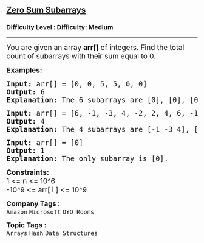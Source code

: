 <h2><a href="https://www.geeksforgeeks.org/problems/zero-sum-subarrays1825/1?page=1&difficulty=Medium&status=unsolved,attempted&sortBy=submissions">Zero Sum Subarrays</a></h2><h3>Difficulty Level : Difficulty: Medium</h3><hr><div class="problems_problem_content__Xm_eO"><p><span style="font-size: 14pt;">You are given an array <strong>arr[]</strong> of integers. Find the total count of subarrays with their sum equal to 0.</span></p>
<p><span style="font-size: 14pt;"><strong>Examples:</strong></span></p>
<pre><span style="font-size: 14pt;"><strong>Input: </strong>arr[] = [0, 0, 5, 5, 0, 0]
<strong>Output: </strong>6<strong>
Explanation: </strong>The 6 subarrays are [0], [0], [0], [0], [0,0], and [0,0].</span></pre>
<pre><span style="font-size: 14pt;"><strong>Input: </strong>arr[] = [6, -1, -3, 4, -2, 2, 4, 6, -12, -7]
<strong>Output: </strong>4<strong>
Explanation: </strong>The 4 subarrays are [-1 -3 4], [-2 2], [2 4 6 -12], and [-1 -3 4 -2 2]
</span></pre>
<pre><span style="font-size: 14pt;"><strong>Input: </strong>arr[] = [0]
<strong>Output: </strong>1<strong>
Explanation: </strong>The only subarray is [0].</span></pre>
<p><span style="font-size: 14pt;"><strong>Constraints: &nbsp; &nbsp;</strong></span><br><span style="font-size: 14pt;">1 &lt;= n &lt;= 10^6</span><br><span style="font-size: 14pt;">-10^9&nbsp;&lt;= arr[ i ] &lt;= 10^9</span></p></div><p><span style=font-size:18px><strong>Company Tags : </strong><br><code>Amazon</code>&nbsp;<code>Microsoft</code>&nbsp;<code>OYO Rooms</code>&nbsp;<br><p><span style=font-size:18px><strong>Topic Tags : </strong><br><code>Arrays</code>&nbsp;<code>Hash</code>&nbsp;<code>Data Structures</code>&nbsp;